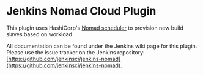 Jenkins Nomad Cloud Plugin
==========================

This plugin uses HashiCorp's [Nomad scheduler](https://www.nomadproject.io/) to 
provision new build slaves based on workload.

All documentation can be found under the Jenkins wiki page for this plugin. Please use the issue tracker on the Jenkins repository: [https://github.com/jenkinsci/jenkins-nomad](https://github.com/jenkinsci/jenkins-nomad).
